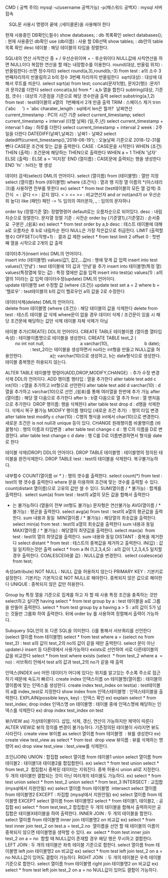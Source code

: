 CMD ( 공백 주의)
mysql -u(username 공백가능) -p(패스워드 공백X) : mysql 서버 접속

   SQL문 사용시 명령어 끝에 ;(세미콜론)을 사용해야 한다

현재 사용중인 DB확인(;필수)
show databases; : db 목록확인
select databases(); : 현재 사용중인 db확인
use (db이름) : 사용 할 DB선택
show tables; : db안의 table 목록 확인
desc 테이블 : 해당 테이블의 타입을 정렬한다.

SQL내의 연산
사칙연산 중 + / 우선순위이며 + - 후순위이다
NULL값에 사칙연산을 하면 NULL이다
복잡한 연산을 할 때는 내장함수를 이용한다.
round(대상, 반올림 위치) : 반올림한다(-쓰면 정수자리)
select round(a,3),round(b,-3) from test : a의 소수 3번째자리까지 반올림하고 b의 정수 3번째 자리까지 반올림한다 
sqrt(대상) : 대상에 대해서 루트를 씌운다.
select sqrt(a) from test;
concat(문자1(행), 문자2(행)) :문자1과 문자2를 더한다
select concat(a,b) from * : a,b 열을 합친다
subtring(대상, 기준점, 갯수) : 대상의 기준점을 기준으로 해당 갯수만큼 출력
select substring(a,1,2) from test : test테이블의 a열의  1번째에서 2개 만큼 출력
TRIM : 스페이스 제거
trim ('abc     ') = 'abc
charater_length : sql에서 len은 뭘까? 
날짜연산
current_timestamp : PC의 시간 기준
select current_timestamp;
select current_timestamp + interval (더할 날짜) (일,주,년)
select current_timestamp + interval 1 day : 하루를 더한다
select current_timestamp + interval 2 week : 2주일을 더한다
DATEDIFF(날짜1,날짜2) : 날짜1 - 날짜2
select datediff(current_timestamp(),'2018-06-19'); : 오늘날짜 기준으로 2018-12-31를 뺀다
CASE문
조건에 맞는 값을 출력한다.
CASE : CASE문을 시작한다
WHEN (조건) THEN (출력) : 조건문에 해당하는 THEN으로 출력한다
WHEN a = 1 THEN '남자'
ELSE (출력) :
ELSE a = '미지정'
END (열이름) : CASE문에 출력되는 행을 생성한다
END 'hi' : hi라는 행 생성


데이터 검색(select)
DML의 언어이다.
select (열이름) from (테이블명) : 열만 지정
select (열이름) from (테이블명) where (조건식) : 열과 행 지정
열 이름의 *(아스테리크)를 사용하면 전부를 뜻한다
ex) select * from test (test테이블의 모든 열 검색)
조건식
 = : 같다
<> : 같지 않다.
< > <= >= : 비교연산자
and or not(and가 or 우선순위 높다)
like (패턴)
패턴 -> % 임의의 여러문자, _ : 임의의 문자하나

order by (정렬기준 열): 정렬명령어
default로는 오름차순으로 되어있다.
desc : 내림차순으로 정렬한다.
문자열 정렬 기준 : 사전순
order by (기준열1),(기준열2) : 순서중요  구분은 ,(쉼표)
ex) select * from test order by a,b desc : 테스트 테이블에 대해 a로 오름차순 후 b로 내림차순 한다
NULL은 가장 작은값으로 취급한다.
LIMIT (출력할 행수) OFFSET(시작행+1) :  결과 값 제한
select * from test limit 2 offset 0 : 첫번째 열을 시작으로 2개의 값 출력

데이터추가(insert into)
 DML의 언어이다.  
insert into (테이블명) values(값1, 값2,...값n) : 행에 맞게 값 입력
insert into test values(1,'안녕') : test 테이블에 1의 값과 '안녕'을 추가
insert into 테이블명(특정 열) values(특정열에 맞는 값) : 특정 열에만 값을 입력
insert into test(a) values(1) : a의 열의 1이라는 값 입력
데이터수정(update)
 DML의 언어이다.  
update 테이블명 set 수정할 값 (where {조건})
update test set a = 2 where b = '헬로우' : test테이블의 b의 값이 헬로우인 a의 값을 2로 수정한다

데이터삭제(delete)
 DML의 언어이다.  
delete from 테이블명 (where {조건}) : 해당 테이블의 값을 삭제한다
delete from test : 테스트 테이블 값 삭제
where문이 없을 경우 데이터 삭제 / 조건문이 있을 시 해당 조건문에 해당하는 값만 삭제
테이블 자체 삭제가 아님 

테이블 추가(CREATE)
DDL의 언어이다.
CREATE TABLE 테이블이름 (열이름 열타입 속성) : 테이블이름명으로 테이블을 생성한다.
CREATE TABLE test_2 ( 
                            no int not null,
                            a varchar(10),
                            b date);
                    : test_2라는 테이블을 생성하면서 no라는 int형을 만들고 NULL값을 허용안한다.
                     a는 varchar(10)으로 생성하고, b는 date형식으로 생성한다.
테이블 중복명은 허용되지 않는다.


ALTER TABLE 테이블명 명령어(ADD,DROP,MODIFY,CHANGE)  : 추가 수정 변경 삭제
DDL의 언어이다.
ADD 행이름 행타입 : 열을 추가한다
alter table test add c int(10) : c열을 추가하고 int형으로 선언한다
alter table test add d varchar(10) : d열을 추가하고 varchar(10)으로 선언
,(쉼표)를 통해 여러열을 한번에 추가 가능
after (열이름) : 해당 열 다음으로 추가한다
after b : b열 다음으로 열 추가
first : 열 맨처음으로 추가한다 
DROP 행이름: 행을 삭제한다
alter table test drop d : d행을 삭제한다.
삭제시 복구 불가능
MODIFY 행이름 행타입 (새로운 조건 추가)  : 행의 타입 변경
alter table test modify c char(10) : C행의 형식을 int에서 char(10)으로 변경한다.
새로운 조건은 is not null과 unique 등이 있다.
CHANGE 원래행이름 바꿀행이름 (바꿀형식) : 행의 이름과 타입변경 :
alter table test change c d : 행 C의 이름을 D로 변경한다.
alter table test change c d date : 행 C를 D로 이름변경하면서 형식을 date로 한다

테이블 삭제(DROP)
DDL의 언어이다.
DROP TABLE 테이블명 : 테이블명의 정의된 테이블을 완전삭제한다.
DROP TABLE test : test의 테이블을 삭제한다.
복구불가능하다.

내부함수
COUNT(열이름 or * ) : 행의 갯수를 출력한다.
select count(*) from test : test의 행 갯수를 출력한다
where 문을 이용하여 조건에 맞는 갯수를 출력할 수 있다.
count(distant 열이름)으로 고유의 값만 셀 수 있다.
SUM(열이름 / * 불가능) : 합계를 출력한다. 
select sum(a) from test : test의 a열의 모든 값을 합해서 출력한다
* 는 불가능하다 (열들이 전부 int형도 불가능)
문자형은 연산불가능
AVG(열이름 / * 불가능) : 평균을 출력한다.
select avg(a) from test : test의 a열의 평균값을 출력한다.
sum 내용과 동일 
MIN(열이름 / * 불가능) : 해당열의 최솟값을 출력한다.
select min(a) from test : test의 a열의 최솟값을 출력한다
sum 내용과 동일
MAX(열이름 / * 불가능) : 해당열의 최댓값을 출력한다.
select max(a)  from test : test의 열의 최댓값을 출력한다.
sum 내용와 동일
DISTANT : 중복을 제거한다
select distant * from test : 테스트의 중복값을 제거하고 출력한다.
IN(값) : 값일 일치하는것만 출력
select * from a IN (1,2,3,4,5) : a의 값이 1,2,3,4,5 일치할경우 출력한다.
COALESCE(바꿀 값) : NULL값을 변경한다. 
select coalesce(a) from test;

속성(attribute)
NOT NULL : NULL 값을 허용하지 않는다
PRIMARY KEY : 기본키로 설정한다. 
기본키는 기본적으로 NOT NULL로 해야한다.
중복되지 않은 값으로 해야한다
UNIQUE : 중복되지 않은 값만 허용한다.

Group by 
특정 열을 기준으로 집계를 하고 자 할 때 사용
특정 조건을 충족하는 것만 select하고 싶다면 having
select * from test group by a : test 테이블을 a로 그룹을 만들어 출력한다.
 select * from test group by a having a > 5 : a의 값이 5가 넘는 것들만 그룹화 하여 출력한다.
뒤에 order by 를 사용하여 정렬해서 출력이 가능하다.

Subquery
SQL안의 또 다른 SQL을 의미한다.
()를 통해서 서브쿼리를 선언한다
(select 열이름 from 테이블명)
select * from test where a = (select no from test_2) : test a의 값이 test_2의 no의 값이 같을 때만 출력한다.
select 문이 아닌 update나 insert 등 다른데에서 사용가능하다
exists로 선언하여 서로 다른테이블의 값을 비교한다
select * from test where exists (select  * from test_2 where a  = no) : 서브쿼리 안에서 test a의 값과 test_2의 no가 같을 때 출력


인덱스(INDEX on)
어떤 데이터가 어디에 있다는 위치를 알고있는 주소록
주소로 접근하기 때문에 속도가 빠르다.
create index 인덱스이름 on 테이블명(열이름) : 테이블의 열이름에 맞는 인덱스를 생성한다.
create index test_index on test(a) : test테이블의 a를 index_test로 지정한다
show index from 인덱스테이블명 : 인덱스테이블을 출력한다.
EXPLAIN(possible keys, key) : 인덱스 확인
ex) explain select * from test_index;
drop index 인덱스명 on 테이블명 : 테이블 중에 인덱스명에 해당하는 인덱스를 삭제한다
ex) drop index test_index on test 

뷰(VIEW as)
가상테이블이다.
삽입, 삭제, 갱신, 연산이 가능하지만 제약이 따른다
ALTER VIEW로 뷰의 정의를 변경이 불가능하다.
기존정의된 테이블이 사라지면 뷰도 사라진다.
create view 뷰이름 as select 열이름 from 테이블명  : 뷰를 생성한다
ex) create view test_view as select * from test 
drop view 뷰이름 : 뷰를 삭제하는 명령어
ex) drop view test_view : test_view를 삭제한다.

조인(JOIN)
UNION : 합집합
select 열이름 from 테이블1 union select 열이름 from 테이블2 : 테이블1과 테이블2를 합집합한다.
ex) select * from test union select * from test_2 
합집합시 중복된 데이터는 지워진다.
중복 허용시 union all로 지정한다.
두 개의 테이블만 결합되는 것이 아닌 여러개의 테이블도 가능하다.
ex) select * from test union select * from test_2 union select * from test_3
INTERSECT : 교집합(mysql에서 지원안됨)
ex) select 열이름 from 테이블명  intersect select 열이름 from 테이블명2
EXCEPT : 차집합 (mysql에서 지원안됨)
ex) select 열이름 from 테이블명 EXCEPT select 열이름 from 테이블명2
select * from 테이블1, 테이블2, : 공집합
ex) select * from test,test_2
합집합은 두 개의 테이블을 합해서 출력하지만 공집합은 테이블X테이블을 하여 출력한다.
INNER JOIN : 두 개의 테이블을 합한다.
select 열이름 from 테이블명 inner join 테이블명2 on 비교값
ex) select * from test inner join test_2 on test.a = test_2.no 
열이름을 선언 할 때 테이블의 이름이 중복되지 않으면 테이블명을 생략할 수 있다.
ex  select * from test inner join test_2 on a = no 
합할 때 NULL값이 존재할 경우 해당 행은 무시하고 결합한다.
LEFT JOIN : 두 개의 테이블은 좌측 테이블 기준으로 합한다.
select 열이름 from 테이블명 left join 테이블명2 on 비교값
ex) select * from test left join test_2 on a = no
NULL값이 있어도 결합이 가능하다.
RIGHT JOIN   : 두 개의 테이블은 우측 테이블 기준으로 합한다.
select 열이름 from 테이블명 right join 테이블명2 on 비교값
ex) select * from test left join test_2 on a = no
NULL값이 있어도 결합이 가능하다.

